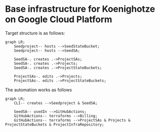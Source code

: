 # Base infrastructure for Koenighotze on Google Cloud Platform

Target structure is as follows:

```mermaid
graph LR;
    Seedproject-- hosts -->SeedStateBucket;
    Seedproject-- hosts -->SeedSA;

    SeedSA-. creates .->ProjectSAs;
    SeedSA-. creates .->Projects;
    SeedSA-. creates .->ProjectStateBuckets;

    ProjectSAs-. edits .->Projects;
    ProjectSAs-. edits .->ProjectStateBuckets;
```

The automation works as follows

```mermaid
graph LR;
    CLI-- creates -->Seedproject & SeedSA;

    SeedSA-- usedIn -->GitHubActions;
    GitHubActions-- terraforms -->Billing;
    GitHubActions-- terraforms -->ProjectSAs & Projects & ProjectStateBuckets & ProjectInfraRepository;
```
